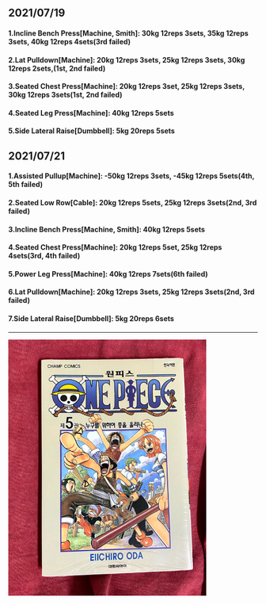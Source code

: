 ## 2021/07/19
#### 1.Incline Bench Press\[Machine, Smith\]: 30kg 12reps 3sets, 35kg 12reps 3sets, 40kg 12reps 4sets(3rd failed) 
#### 2.Lat Pulldown\[Machine\]: 20kg 12reps 3sets, 25kg 12reps 3sets, 30kg 12reps 2sets,(1st, 2nd failed)   
#### 3.Seated Chest Press\[Machine\]: 20kg 12reps 3set, 25kg 12reps 3sets, 30kg 12reps 3sets(1st, 2nd failed)
#### 4.Seated Leg Press\[Machine\]: 40kg 12reps 5sets
#### 5.Side Lateral Raise\[Dumbbell\]: 5kg 20reps 5sets

## 2021/07/21
#### 1.Assisted Pullup\[Machine\]: -50kg 12reps 3sets, -45kg 12reps 5sets(4th, 5th failed)
#### 2.Seated Low Row\[Cable\]: 20kg 12reps 5sets, 25kg 12reps 3sets(2nd, 3rd failed)  
#### 3.Incline Bench Press\[Machine, Smith\]: 40kg 12reps 5sets
#### 4.Seated Chest Press\[Machine]: 20kg 12reps 5set, 25kg 12reps 4sets(3rd, 4th failed)
#### 5.Power Leg Press\[Machine\]: 40kg 12reps 7sets(6th failed)
#### 6.Lat Pulldown\[Machine\]: 20kg 12reps 3sets, 25kg 12reps 3sets(2nd, 3rd failed)   
#### 7.Side Lateral Raise\[Dumbbell\]: 5kg 20reps 6sets

---
<img src='../_resources/__005.png' width='400px' />
